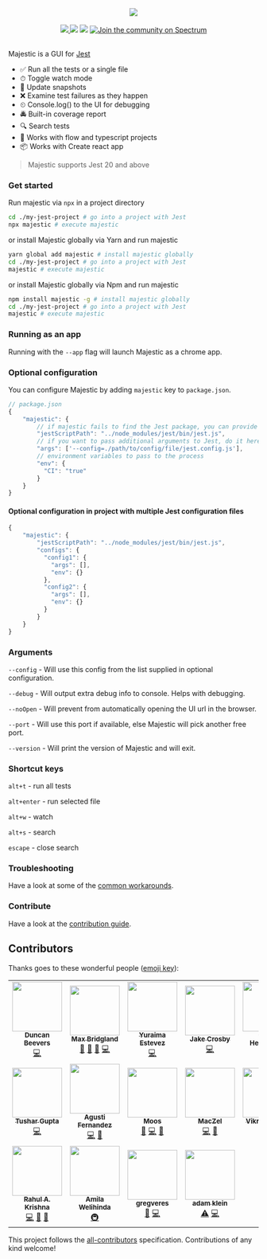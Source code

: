 <div  align="center">
<img src="./image.png" />
<br />
<br />
<a href="https://github.com/Raathigesh/majestic/actions">
  <img src="https://img.shields.io/github/workflow/status/Raathigesh/majestic/Node%20CI?style=flat-square" />
</a>
<img src="https://img.shields.io/github/license/Raathigesh/majestic.svg?style=flat-square" />
<img src="https://img.shields.io/npm/v/majestic.svg?style=flat-square" />
<a href="https://spectrum.chat/majestic">
  <img alt="Join the community on Spectrum" src="https://withspectrum.github.io/badge/badge.svg" />
</a>
</div>

<br />

Majestic is a GUI for [Jest](https://jestjs.io/)

- ✅ Run all the tests or a single file
- ⏱ Toggle watch mode
- 📸 Update snapshots
- ❌ Examine test failures as they happen
- ⏲ Console.log() to the UI for debugging
- 🚔 Built-in coverage report
- 🔍 Search tests
- 💎 Works with flow and typescript projects
- 📦 Works with Create react app

> Majestic supports Jest 20 and above

### Get started

Run majestic via `npx` in a project directory

```bash
cd ./my-jest-project # go into a project with Jest
npx majestic # execute majestic
```

or install Majestic globally via Yarn and run majestic

```bash
yarn global add majestic # install majestic globally
cd ./my-jest-project # go into a project with Jest
majestic # execute majestic
```

or install Majestic globally via Npm and run majestic

```bash
npm install majestic -g # install majestic globally
cd ./my-jest-project # go into a project with Jest
majestic # execute majestic
```

### Running as an app

Running with the `--app` flag will launch Majestic as a chrome app.

### Optional configuration

You can configure Majestic by adding `majestic` key to `package.json`.

```javascript
// package.json
{
    "majestic": {
        // if majestic fails to find the Jest package, you can provide it here. Should be relative to the package.json
        "jestScriptPath": "../node_modules/jest/bin/jest.js",
        // if you want to pass additional arguments to Jest, do it here
        "args": ['--config=./path/to/config/file/jest.config.js'],
        // environment variables to pass to the process
        "env": {
          "CI": "true"
        }
    }
}
```

#### Optional configuration in project with multiple Jest configuration files

```javascript
{
    "majestic": {
        "jestScriptPath": "../node_modules/jest/bin/jest.js",
        "configs": {
          "config1": {
            "args": [],
            "env": {}
          },
          "config2": {
            "args": [],
            "env": {}
          }
        }
    }
}
```

### Arguments

`--config` - Will use this config from the list supplied in optional configuration.

`--debug` - Will output extra debug info to console. Helps with debugging.

`--noOpen` - Will prevent from automatically opening the UI url in the browser.

`--port` - Will use this port if available, else Majestic will pick another free port.

`--version` - Will print the version of Majestic and will exit.

### Shortcut keys

`alt+t` - run all tests

`alt+enter` - run selected file

`alt+w` - watch

`alt+s` - search

`escape` - close search

### Troubleshooting

Have a look at some of the [common workarounds](./Troubleshooting.md).

### Contribute

Have a look at the [contribution guide](./CONTRIBUTING.MD).

## Contributors

Thanks goes to these wonderful people ([emoji key](https://allcontributors.org/docs/en/emoji-key)):

<!-- ALL-CONTRIBUTORS-LIST:START - Do not remove or modify this section -->
<!-- prettier-ignore-start -->
<!-- markdownlint-disable -->
<table>
  <tr>
    <td align="center"><a href="http://www.duncanbeevers.com"><img src="https://avatars0.githubusercontent.com/u/7367?v=4" width="100px;" alt=""/><br /><sub><b>Duncan Beevers</b></sub></a><br /><a href="https://github.com/Raathigesh/majestic/commits?author=duncanbeevers" title="Code">💻</a></td>
    <td align="center"><a href="https://github.com/M4cs"><img src="https://avatars3.githubusercontent.com/u/34947910?v=4" width="100px;" alt=""/><br /><sub><b>Max Bridgland</b></sub></a><br /><a href="https://github.com/Raathigesh/majestic/commits?author=M4cs" title="Documentation">📖</a> <a href="#ideas-M4cs" title="Ideas, Planning, & Feedback">🤔</a> <a href="https://github.com/Raathigesh/majestic/issues?q=author%3AM4cs" title="Bug reports">🐛</a> <a href="https://github.com/Raathigesh/majestic/commits?author=M4cs" title="Code">💻</a></td>
    <td align="center"><a href="https://github.com/yurm04"><img src="https://avatars0.githubusercontent.com/u/4642404?v=4" width="100px;" alt=""/><br /><sub><b>Yuraima Estevez</b></sub></a><br /><a href="https://github.com/Raathigesh/majestic/commits?author=yurm04" title="Code">💻</a></td>
    <td align="center"><a href="http://jake.nz"><img src="https://avatars2.githubusercontent.com/u/437471?v=4" width="100px;" alt=""/><br /><sub><b>Jake Crosby</b></sub></a><br /><a href="https://github.com/Raathigesh/majestic/commits?author=jake-nz" title="Code">💻</a></td>
    <td align="center"><a href="http://gavinhenderson.me"><img src="https://avatars1.githubusercontent.com/u/1359202?v=4" width="100px;" alt=""/><br /><sub><b>Gavin Henderson</b></sub></a><br /><a href="https://github.com/Raathigesh/majestic/commits?author=gavinhenderson" title="Code">💻</a></td>
    <td align="center"><a href="https://briwa.github.io"><img src="https://avatars1.githubusercontent.com/u/8046636?v=4" width="100px;" alt=""/><br /><sub><b>briwa</b></sub></a><br /><a href="https://github.com/Raathigesh/majestic/commits?author=briwa" title="Code">💻</a></td>
    <td align="center"><a href="https://github.com/Luanf"><img src="https://avatars0.githubusercontent.com/u/9099705?v=4" width="100px;" alt=""/><br /><sub><b>Luan Ferreira</b></sub></a><br /><a href="https://github.com/Raathigesh/majestic/commits?author=Luanf" title="Code">💻</a></td>
  </tr>
  <tr>
    <td align="center"><a href="https://github.com/cse-tushar"><img src="https://avatars3.githubusercontent.com/u/12570521?v=4" width="100px;" alt=""/><br /><sub><b>Tushar Gupta</b></sub></a><br /><a href="https://github.com/Raathigesh/majestic/commits?author=cse-tushar" title="Code">💻</a></td>
    <td align="center"><a href="https://agu.st/"><img src="https://avatars3.githubusercontent.com/u/6601142?v=4" width="100px;" alt=""/><br /><sub><b>Agusti Fernandez</b></sub></a><br /><a href="https://github.com/Raathigesh/majestic/commits?author=agustif" title="Code">💻</a> <a href="#ideas-agustif" title="Ideas, Planning, & Feedback">🤔</a></td>
    <td align="center"><a href="http://blog.42at.com"><img src="https://avatars2.githubusercontent.com/u/233047?v=4" width="100px;" alt=""/><br /><sub><b>Moos</b></sub></a><br /><a href="https://github.com/Raathigesh/majestic/issues?q=author%3Amoos" title="Bug reports">🐛</a> <a href="https://github.com/Raathigesh/majestic/commits?author=moos" title="Code">💻</a> <a href="https://github.com/Raathigesh/majestic/commits?author=moos" title="Documentation">📖</a></td>
    <td align="center"><a href="http://maciejzelek.space"><img src="https://avatars3.githubusercontent.com/u/25805810?v=4" width="100px;" alt=""/><br /><sub><b>MacZel</b></sub></a><br /><a href="https://github.com/Raathigesh/majestic/commits?author=MacZel" title="Code">💻</a> <a href="#ideas-MacZel" title="Ideas, Planning, & Feedback">🤔</a></td>
    <td align="center"><a href="https://github.com/krazylegz"><img src="https://avatars2.githubusercontent.com/u/36250?v=4" width="100px;" alt=""/><br /><sub><b>Vikram Dighe</b></sub></a><br /><a href="https://github.com/Raathigesh/majestic/commits?author=krazylegz" title="Code">💻</a></td>
    <td align="center"><a href="https://github.com/jsmey"><img src="https://avatars2.githubusercontent.com/u/10177710?v=4" width="100px;" alt=""/><br /><sub><b>John Smey</b></sub></a><br /><a href="https://github.com/Raathigesh/majestic/commits?author=jsmey" title="Code">💻</a> <a href="#ideas-jsmey" title="Ideas, Planning, & Feedback">🤔</a> <a href="https://github.com/Raathigesh/majestic/issues?q=author%3Ajsmey" title="Bug reports">🐛</a></td>
    <td align="center"><a href="https://github.com/BuckAMayzing"><img src="https://avatars2.githubusercontent.com/u/19292614?v=4" width="100px;" alt=""/><br /><sub><b>BuckAMayzing</b></sub></a><br /><a href="https://github.com/Raathigesh/majestic/commits?author=BuckAMayzing" title="Code">💻</a> <a href="https://github.com/Raathigesh/majestic/issues?q=author%3ABuckAMayzing" title="Bug reports">🐛</a></td>
  </tr>
  <tr>
    <td align="center"><a href="http://rahulakrishna.github.io"><img src="https://avatars2.githubusercontent.com/u/10240002?v=4" width="100px;" alt=""/><br /><sub><b>Rahul A. Krishna</b></sub></a><br /><a href="https://github.com/Raathigesh/majestic/commits?author=rahulakrishna" title="Code">💻</a> <a href="#ideas-rahulakrishna" title="Ideas, Planning, & Feedback">🤔</a> <a href="#tool-rahulakrishna" title="Tools">🔧</a></td>
    <td align="center"><a href="https://amilajack.com"><img src="https://avatars1.githubusercontent.com/u/6374832?v=4" width="100px;" alt=""/><br /><sub><b>Amila Welihinda</b></sub></a><br /><a href="#infra-amilajack" title="Infrastructure (Hosting, Build-Tools, etc)">🚇</a></td>
    <td align="center"><a href="https://github.com/gregveres"><img src="https://avatars2.githubusercontent.com/u/12899823?v=4" width="100px;" alt=""/><br /><sub><b>gregveres</b></sub></a><br /><a href="https://github.com/Raathigesh/majestic/issues?q=author%3Agregveres" title="Bug reports">🐛</a> <a href="https://github.com/Raathigesh/majestic/commits?author=gregveres" title="Code">💻</a></td>
    <td align="center"><a href="http://adamklein.dev"><img src="https://avatars3.githubusercontent.com/u/889418?v=4" width="100px;" alt=""/><br /><sub><b>adam klein</b></sub></a><br /><a href="https://github.com/Raathigesh/majestic/commits?author=adamkleingit" title="Tests">⚠️</a> <a href="https://github.com/Raathigesh/majestic/commits?author=adamkleingit" title="Code">💻</a></td>
  </tr>
</table>

<!-- markdownlint-enable -->
<!-- prettier-ignore-end -->
<!-- ALL-CONTRIBUTORS-LIST:END -->

This project follows the [all-contributors](https://github.com/all-contributors/all-contributors) specification. Contributions of any kind welcome!
